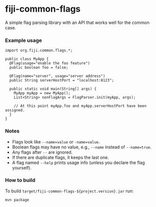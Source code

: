 fiji-common-flags
=================

A simple flag parsing library with an API that works well for the common case.


### Example usage

    import org.fiji.common.flags.*;

    public class MyApp {
      @Flag(usage="enable the foo feature")
      public boolean foo = false;

      @Flag(name="server", usage="server address")
      public String serverHostPort = "localhost:8123";

      public static void main(String[] args) {
        MyApp myApp = new MyApp();
        List<String> nonFlagArgs = FlagParser.init(myApp, args);

        // At this point myApp.foo and myApp.serverHostPort have been assigned.
      }
    }


### Notes

* Flags look like `--name=value` or `-name=value`.
* Boolean flags may have no value, e.g., `--name` instead of `--name=true`.
* Any flags after ` -- ` are ignored.
* If there are duplicate flags, it keeps the last one.
* A flag named `--help` prints usage info (unless you declare the flag yourself).


### How to build

To build `target/fiji-common-flags-${project.version}.jar` run:

    mvn package


